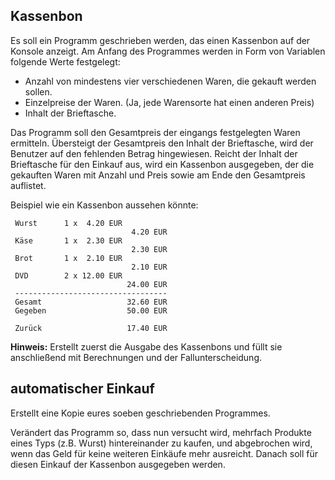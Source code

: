 ## Kassenbon

Es soll ein Programm geschrieben werden, das einen Kassenbon auf der Konsole anzeigt.
Am Anfang des Programmes werden in Form von Variablen folgende Werte festgelegt:

* Anzahl von mindestens vier verschiedenen Waren, die gekauft werden sollen.
* Einzelpreise der Waren. (Ja, jede Warensorte hat einen anderen Preis)
* Inhalt der Brieftasche.

Das Programm soll den Gesamtpreis der eingangs festgelegten Waren ermitteln. Übersteigt der Gesamtpreis den Inhalt der Brieftasche, wird der Benutzer auf den fehlenden Betrag hingewiesen. Reicht der Inhalt der Brieftasche für den Einkauf aus, wird ein Kassenbon ausgegeben, der die gekauften Waren mit Anzahl und Preis sowie am Ende den Gesamtpreis auflistet.

Beispiel wie ein Kassenbon aussehen könnte:

```
 Wurst      1 x  4.20 EUR
                           4.20 EUR
 Käse       1 x  2.30 EUR
                           2.30 EUR
 Brot       1 x  2.10 EUR
                           2.10 EUR
 DVD        2 x 12.00 EUR
                          24.00 EUR
 ----------------------------------
 Gesamt                   32.60 EUR
 Gegeben                  50.00 EUR
 
 Zurück                   17.40 EUR
```

**Hinweis:** Erstellt zuerst die Ausgabe des Kassenbons und füllt sie anschließend mit Berechnungen und der Fallunterscheidung.

## automatischer Einkauf
Erstellt eine Kopie eures soeben geschriebenden Programmes.

Verändert das Programm so, dass nun versucht wird, mehrfach Produkte eines Typs (z.B. Wurst) hintereinander zu kaufen, und abgebrochen wird, wenn das Geld für keine weiteren Einkäufe mehr ausreicht. Danach soll für diesen Einkauf der Kassenbon ausgegeben werden.
